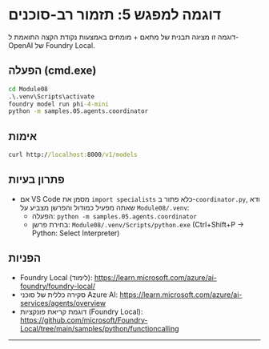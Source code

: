 <!--
CO_OP_TRANSLATOR_METADATA:
{
  "original_hash": "4f786f5ea706270620f8e5dfb088e0c0",
  "translation_date": "2025-09-22T21:53:38+00:00",
  "source_file": "Module08/samples/05/README.md",
  "language_code": "he"
}
-->
# דוגמה למפגש 5: תזמור רב-סוכנים

דוגמה זו מציגה תבנית של מתאם + מומחים באמצעות נקודת הקצה התואמת ל-OpenAI של Foundry Local.

## הפעלה (cmd.exe)
```cmd
cd Module08
.\.venv\Scripts\activate
foundry model run phi-4-mini
python -m samples.05.agents.coordinator
```

## אימות
```cmd
curl http://localhost:8000/v1/models
```

## פתרון בעיות
- אם VS Code מסמן את `import specialists` כלא פתור ב-`coordinator.py`, ודא שאתה מפעיל כמודול והפרשן מצביע על `Module08/.venv`:
	- הפעלה: `python -m samples.05.agents.coordinator`
	- בחירת פרשן: `Module08/.venv/Scripts/python.exe` (Ctrl+Shift+P → Python: Select Interpreter)

## הפניות
- Foundry Local (לימוד): https://learn.microsoft.com/azure/ai-foundry/foundry-local/
- סקירה כללית של סוכני Azure AI: https://learn.microsoft.com/azure/ai-services/agents/overview
- דוגמת קריאת פונקציות (Foundry Local): https://github.com/microsoft/Foundry-Local/tree/main/samples/python/functioncalling

---

